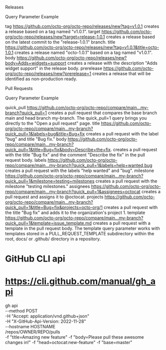 Releases

Query
Parameter	Example

tag	        https://github.com/octo-org/octo-repo/releases/new?tag=v1.0.1 creates a release based on a tag named "v1.0.1".
target	    https://github.com/octo-org/octo-repo/releases/new?target=release-1.0.1 creates a release based on the latest commit to the "release-1.0.1" branch.
title	    https://github.com/octo-org/octo-repo/releases/new?tag=v1.0.1&title=octo-1.0.1 creates a release named "octo-1.0.1" based on a tag named "v1.0.1".
body	    https://github.com/octo-org/octo-repo/releases/new?body=Adds+widgets+support creates a release with the description "Adds widget support" in the release body.
prerelease	https://github.com/octo-org/octo-repo/releases/new?prerelease=1 creates a release that will be identified as non-production ready.


Pull Requests

Query
Parameter	Example

quick_pull	https://github.com/octo-org/octo-repo/compare/main...my-branch?quick_pull=1 creates a pull request that compares the base branch main and head branch my-branch. The quick_pull=1 query brings you directly to the "Open a pull request" page.
title	    https://github.com/octo-org/octo-repo/compare/main...my-branch?quick_pull=1&labels=bug&title=Bug+fix creates a pull request with the label "bug" and title "Bug fix."
body	    https://github.com/octo-org/octo-repo/compare/main...my-branch?quick_pull=1&title=Bug+fix&body=Describe+the+fix. creates a pull request with the title "Bug fix" and the   comment "Describe the fix" in the pull request body.
labels	    https://github.com/octo-org/octo-repo/compare/main...my-branch?quick_pull=1&labels=help+wanted,bug creates a pull request with the labels "help wanted" and "bug".
milestone	https://github.com/octo-org/octo-repo/compare/main...my-branch?quick_pull=1&milestone=testing+milestones creates a pull request with the milestone "testing milestones."
assignees	https://github.com/octo-org/octo-repo/compare/main...my-branch?quick_pull=1&assignees=octocat creates a pull request and assigns it to @octocat.
projects	https://github.com/octo-org/octo-repo/compare/main...my-branch?quick_pull=1&title=Bug+fix&projects=octo-org/1 creates a pull request with the title "Bug fix" and adds it to the organization's project 1.
template	https://github.com/octo-org/octo-repo/compare/main...my-branch?quick_pull=1&template=issue_template.md creates a pull request with a template in the pull request body. The template query parameter works with templates stored in a PULL_REQUEST_TEMPLATE subdirectory within the root, docs/ or .github/ directory in a repository.

# GitHub CLI api
# https://cli.github.com/manual/gh_api

gh api \
  --method POST \
  -H "Accept: application/vnd.github+json" \
  -H "X-GitHub-Api-Version: 2022-11-28" \
  --hostname HOSTNAME \
  /repos/OWNER/REPO/pulls \
   -f "title=Amazing new feature" -f "body=Please pull these awesome changes in!" -f "head=octocat:new-feature" -f "base=master"